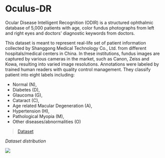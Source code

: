 # Oculus-DR

Ocular Disease Intelligent Recognition (ODIR) is a structured ophthalmic database of 5,000 patients with age, color fundus photographs from left and right eyes and doctors' diagnostic keywords from doctors.

This dataset is meant to represent real-life set of patient information collected by Shanggong Medical Technology Co., Ltd. from different hospitals/medical centers in China. In these institutions, fundus images are captured by various cameras in the market, such as Canon, Zeiss and Kowa, resulting into varied image resolutions.
Annotations were labeled by trained human readers with quality control management. They classify patient into eight labels including:
- Normal (N),
- Diabetes (D),
- Glaucoma (G),
- Cataract (C),
- Age related Macular Degeneration (A),
- Hypertension (H),
- Pathological Myopia (M),
- Other diseases/abnormalities (O)


> [Dataset](https://www.kaggle.com/andrewmvd/ocular-disease-recognition-odir5k)

*Dataset distribution*

<img src= "https://github.com/Shakib-IO/Oculus-DR/blob/main/figure/data.png">
